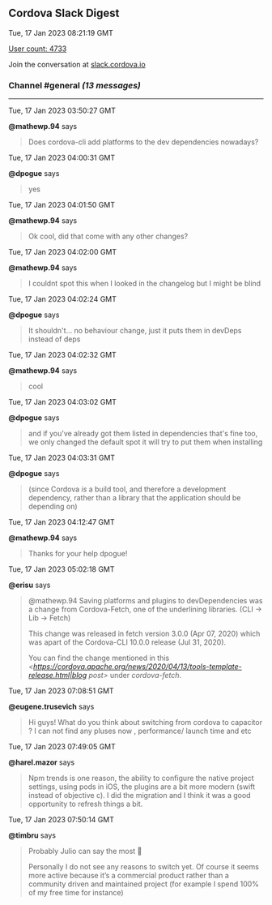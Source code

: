 ## Cordova Slack Digest
Tue, 17 Jan 2023 08:21:19 GMT

[User count: 4733](https://cordova.slack.com/)


Join the conversation at [slack.cordova.io](http://slack.cordova.io/)

### __Channel #general__ _(13 messages)_
---

Tue, 17 Jan 2023 03:50:27 GMT

__@mathewp.94__ says 
> Does cordova-cli add platforms to the dev dependencies nowadays?
> 

Tue, 17 Jan 2023 04:00:31 GMT

__@dpogue__ says 
> yes
> 

Tue, 17 Jan 2023 04:01:50 GMT

__@mathewp.94__ says 
> Ok cool, did that come with any other changes?
> 

Tue, 17 Jan 2023 04:02:00 GMT

__@mathewp.94__ says 
> I couldnt spot this when I looked in the changelog but I might be blind
> 

Tue, 17 Jan 2023 04:02:24 GMT

__@dpogue__ says 
> It shouldn't... no behaviour change, just it puts them in devDeps instead of deps
> 

Tue, 17 Jan 2023 04:02:32 GMT

__@mathewp.94__ says 
> cool
> 

Tue, 17 Jan 2023 04:03:02 GMT

__@dpogue__ says 
> and if you've already got them listed in dependencies that's fine too, we only changed the default spot it will try to put them when installing
> 

Tue, 17 Jan 2023 04:03:31 GMT

__@dpogue__ says 
> (since Cordova _is_ a build tool, and therefore a development dependency, rather than a library that the application should be depending on)
> 

Tue, 17 Jan 2023 04:12:47 GMT

__@mathewp.94__ says 
> Thanks for your help dpogue!
> 

Tue, 17 Jan 2023 05:02:18 GMT

__@erisu__ says 
> @mathewp.94 Saving platforms and plugins to devDependencies was a change from Cordova-Fetch, one of the underlining libraries. (CLI → Lib → Fetch)
> 
> This change was released in fetch version 3.0.0 (Apr 07, 2020) which was apart of the Cordova-CLI 10.0.0 release (Jul 31, 2020).
> 
> You can find the change mentioned in this *<https://cordova.apache.org/news/2020/04/13/tools-template-release.html|blog post>* under *cordova-fetch*.
> 

Tue, 17 Jan 2023 07:08:51 GMT

__@eugene.trusevich__ says 
> Hi guys!
> What do you think about switching from cordova to capacitor ? I can not find any pluses now , performance/ launch time and etc
> 

Tue, 17 Jan 2023 07:49:05 GMT

__@harel.mazor__ says 
> Npm trends is one reason, the ability to configure the native project settings, using pods in iOS, the plugins are a bit more modern (swift instead of objective c).
> I did the migration and I think it was a good opportunity to refresh things a bit.
> 

Tue, 17 Jan 2023 07:50:14 GMT

__@timbru__ says 
> Probably Julio can say the most 🙂
> 
> Personally I do not see any reasons to switch yet. Of course it seems more active because it’s a commercial product rather than a community driven and maintained project (for example I spend 100% of my free time for instance)
> 
